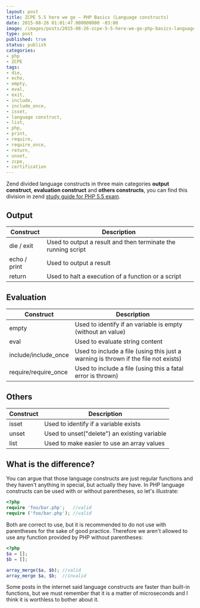 ```yaml
---
layout: post
title: ZCPE 5.5 here we go – PHP Basics (Language constructs)
date: 2015-08-26 01:01:47.000000000 -03:00
image: /images/posts/2015-08-26-zcpe-5-5-here-we-go-php-basics-language-constructs/cover.jpg
type: post
published: true
status: publish
categories:
- php
- ZCPE
tags:
- die,
- echo,
- empty,
- eval,
- exit,
- include,
- include_once,
- isset,
- language construct,
- list,
- php,
- print,
- require,
- require_once,
- return,
- unset,
- zcpe,
- certification
---
```


Zend divided language constructs in three main categories **output construct**,
**evaluation construct** and **others constructs**, you can find this division
in zend [study guide for PHP 5.5 exam](http://www.zend.com/en/services/certification/php-certification-study-guide).

## Output

|Construct|Description|
|--- |--- |
|die / exit|Used to output a result and then terminate the running script|
|echo / print|Used to output a result|
|return|Used to halt a execution of a function or a script|

## Evaluation

|Construct|Description|
|--- |--- |
|empty|Used to identify if an variable is empty (without an value)|
|eval|Used to evaluate string content|
|include/include_once|Used to include a file (using this just a warning is thrown if the file not exists)|
|require/require_once|Used to include a file (using this a fatal error is thrown)|

## Others

|Construct|Description|
|--- |--- |
|isset|Used to identify if a variable exists|
|unset|Used to unset("delete") an existing variable|
|list|Used to make easier to use an array values|

## What is the difference?

You can argue that those language constructs are just regular functions and
they haven't anything in special, but actually they have. In PHP language
constructs can be used with or without parentheses, so let's illustrate:

```php
<?php
require 'foo/bar.php';   //valid
require ('foo/bar.php'); //valid
```

Both are correct to use, but it is recommended to do not use with parentheses
for the sake of good practice. Therefore we aren't allowed to use any function
provided by PHP without parentheses:

```php
<?php
$a = [];
$b = [];

array_merge($a, $b); //valid
array_merge $a, $b;  //invalid
```

Some posts in the internet said language constructs are faster than built-in
functions, but we must remember that it is a matter of microseconds and I think
it is worthless to bother about it.
